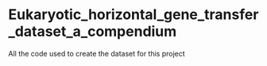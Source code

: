 # Eukaryotic_horizontal_gene_transfer_dataset_a_compendium
All the code used to create the dataset for this project